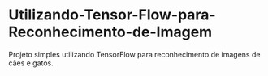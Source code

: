# Utilizando-Tensor-Flow-para-Reconhecimento-de-Imagem
Projeto simples utilizando TensorFlow para reconhecimento de imagens de cães e gatos.
